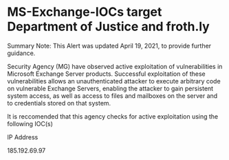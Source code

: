 # MS-Exchange-IOCs target Department of Justice and froth.ly

Summary
Note: This Alert was updated April 19, 2021, to provide further guidance. 

Security Agency (MG) have observed active exploitation of vulnerabilities in Microsoft Exchange Server products. Successful exploitation of these vulnerabilities allows an unauthenticated attacker to execute arbitrary code on vulnerable Exchange Servers, enabling the attacker to gain persistent system access, as well as access to files and mailboxes on the server and to credentials stored on that system.

It is reccomended that this agency checks for active exploitation using the following IOC(s)

IP Address

185.192.69.97
